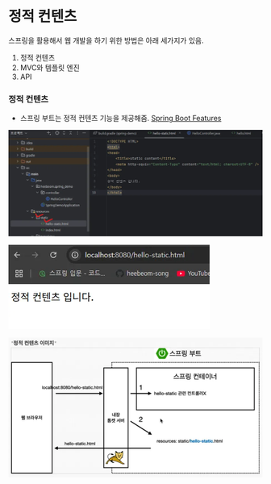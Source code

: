 # 정적 컨텐츠

스프링을 활용해서 웹 개발을 하기 위한 방법은 아래 세가지가 있음.

1. 정적 컨텐츠
2. MVC와 템플릿 엔진
3. API

### 정적 컨텐츠

- 스프링 부트는 정적 컨텐츠 기능을 제공해줌.
[Spring Boot Features](https://docs.spring.io/spring-boot/docs/2.3.1.RELEASE/reference/html/spring-boot-features.html#boot-features-spring-mvc-static-content)

![alt text](image-11.png)

![alt text](image-10.png)

![alt text](image-9.png)